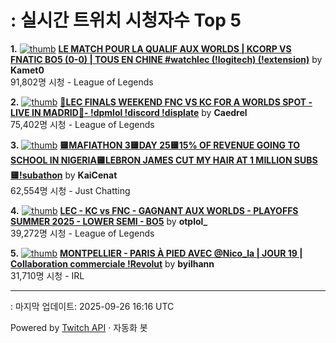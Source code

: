 # : 실시간 트위치 시청자수 Top 5

**1.** [![thumb](https://static-cdn.jtvnw.net/previews-ttv/live_user_kamet0-320x180.jpg)](https://twitch.tv/Kamet0)
**[LE MATCH POUR LA QUALIF AUX WORLDS | KCORP VS FNATIC BO5 (0-0) | TOUS EN CHINE #watchlec (!logitech) (!extension)](https://twitch.tv/Kamet0)** by **Kamet0**<br>91,802명 시청  - League of Legends

**2.** [![thumb](https://static-cdn.jtvnw.net/previews-ttv/live_user_caedrel-320x180.jpg)](https://twitch.tv/Caedrel)
**[🔴LEC FINALS WEEKEND FNC VS KC FOR A WORLDS SPOT - LIVE IN MADRID🔴-  !dpmlol !discord !displate](https://twitch.tv/Caedrel)** by **Caedrel**<br>75,402명 시청  - League of Legends

**3.** [![thumb](https://static-cdn.jtvnw.net/previews-ttv/live_user_kaicenat-320x180.jpg)](https://twitch.tv/KaiCenat)
**[🟨MAFIATHON 3🟨DAY 25🟨15% OF REVENUE GOING TO SCHOOL IN NIGERIA🟨LEBRON JAMES CUT MY HAIR AT 1 MILLION SUBS🟨!subathon](https://twitch.tv/KaiCenat)** by **KaiCenat**<br>62,554명 시청  - Just Chatting

**4.** [![thumb](https://static-cdn.jtvnw.net/previews-ttv/live_user_otplol_-320x180.jpg)](https://twitch.tv/otplol_)
**[LEC - KC vs FNC - GAGNANT AUX WORLDS - PLAYOFFS SUMMER 2025 - LOWER SEMI - BO5](https://twitch.tv/otplol_)** by **otplol_**<br>39,272명 시청  - League of Legends

**5.** [![thumb](https://static-cdn.jtvnw.net/previews-ttv/live_user_byilhann-320x180.jpg)](https://twitch.tv/byilhann)
**[MONTPELLIER - PARIS À PIED AVEC @Nico_la | JOUR 19 | Collaboration commerciale !Revolut](https://twitch.tv/byilhann)** by **byilhann**<br>31,710명 시청  - IRL


---
: 마지막 업데이트: 2025-09-26 16:16 UTC

Powered by [Twitch API](https://dev.twitch.tv/docs/api/reference) · 자동화 봇